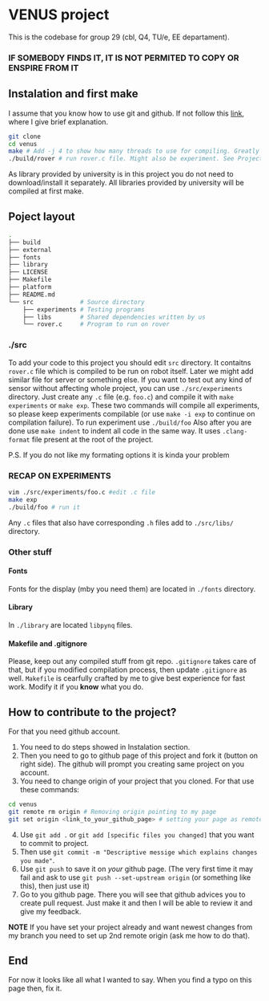 # VENUS project

This is the codebase for group 29 (cbl, Q4, TU/e, EE departament). 
### **IF SOMEBODY FINDS IT, IT IS NOT PERMITED TO COPY OR ENSPIRE FROM IT**
## Instalation and first make
I assume that you know how to use git and github. If not follow this [link](./README.md#how-to-contribute-to-the-project), where I give brief explanation.
```bash
git clone 
cd venus
make # Add -j 4 to show how many threads to use for compiling. Greatly speeds up process
./build/rover # run rover.c file. Might also be experiment. See Project layout for more infomation
```
As library provided by university is in this project you do not need to download/install it separately. All libraries provided by university will be compiled at first make.
## Poject layout
```bash
.
├── build
├── external
├── fonts
├── library
├── LICENSE
├── Makefile
├── platform
├── README.md
└── src             # Source directory
    ├── experiments # Testing programs
    ├── libs        # Shared dependencies written by us
    └── rover.c     # Program to run on rover
```
### ./src
To add your code to this project you should edit `src` directory. It contaitns `rover.c` file which is compiled to be run on robot itself. Later we might add similar file for server or something else.
If you want to test out any kind of sensor without affecting whole project, you can use `./src/experiments` directory. Just create any `.c` file (e.g. `foo.c`) and compile it with `make experiments` or `make exp`. These two commands will compile all experiments, so please keep experiments compilable (or use `make -i exp` to continue on compilation failure). To run experiment use `./build/foo`
Also after you are done use `make indent` to indent all code in the same way. It uses `.clang-format` file present at the root of the project.

P.S. If you do not like my formating options it is kinda your problem

### RECAP ON EXPERIMENTS
```bash
vim ./src/experiments/foo.c #edit .c file
make exp
./build/foo # run it
```
Any `.c` files that also have corresponding `.h` files add to `./src/libs/` directory.

### Other stuff
#### Fonts
Fonts for the display (mby you need them) are located in `./fonts` directory.
#### Library
In `./library` are located `libpynq` files.
#### Makefile and .gitignore
Please, keep out any compiled stuff from git repo. `.gitignore` takes care of that, but if you modified compilation process, then update `.gitignore` as well.
`Makefile` is cearfully crafted by me to give best experience for fast work. Modify it if you **know** what you do.
## How to contribute to the project?
For that you need github account.
 1. You need to do steps showed in Instalation section.
 1. Then you need to go to github page of this project and fork it (button on right side). The github will prompt you creating same project on you account.
 1. You need to change origin of your project that you cloned. For that use these commands:
 ```bash
 cd venus
 git remote rm origin # Removing origin pointing to my page
 git set origin <link_to_your_github_page> # setting your page as remote origin
 ```
 4. Use `git add .` or `git add [specific files you changed]` that you want to commit to project.
 1. Then use `git commit -m "Descriptive messige which explains changes you made"`.
 1. Use `git push` to save it on *your* github page. (The very first time it may fail and ask to use `git push --set-upstream origin` (or something like this), then just use it)
 1. Go to you github page. There you will see that github advices you to create pull request. Just make it and then I will be able to review it and give my feedback.

**NOTE**
If you have set your project already and want newest changes from my branch you need to set up 2nd remote origin (ask me how to do that).

## End
For now it looks like all what I wanted to say. When you find a typo on this page then, fix it.
